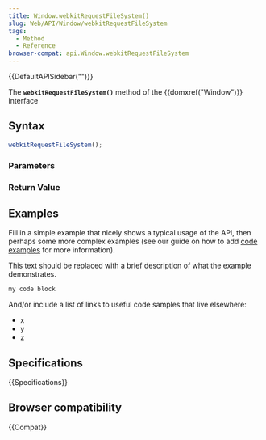 ```yaml
---
title: Window.webkitRequestFileSystem()
slug: Web/API/Window/webkitRequestFileSystem
tags:
  - Method
  - Reference
browser-compat: api.Window.webkitRequestFileSystem
---
```

{{DefaultAPISidebar("")}}

The **`webkitRequestFileSystem()`** method of the {{domxref("Window")}} interface 

## Syntax

```js
webkitRequestFileSystem();
```

### Parameters



### Return Value



## Examples

Fill in a simple example that nicely shows a typical usage of the API, then perhaps some more complex examples (see our guide on how to add [code examples](/en-US/docs/MDN/Contribute/Structures/Code_examples) for more information).

This text should be replaced with a brief description of what the example demonstrates.

```js
my code block
```

And/or include a list of links to useful code samples that live elsewhere:

*   x
*   y
*   z

## Specifications

{{Specifications}}

## Browser compatibility

{{Compat}}

